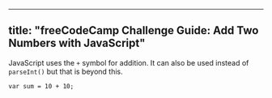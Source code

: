 
---
title: "freeCodeCamp Challenge Guide: Add Two Numbers with JavaScript"
---

JavaScript uses the `+` symbol for addition. It can also be used instead of `parseInt()` but that is beyond this.

    var sum = 10 + 10;
